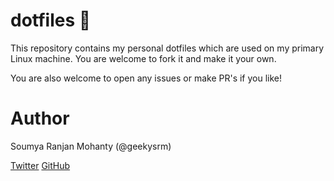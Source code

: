 # dotfiles :wrench:

This repository contains my personal dotfiles which are used on my primary Linux machine.
You are welcome to fork it and make it your own.

You are also welcome to open any issues or make PR's if you like!

# Author
Soumya Ranjan Mohanty (@geekysrm)

[Twitter](https://twitter.com/geekysrm)
[GitHub](https://github.com/geekysrm)
